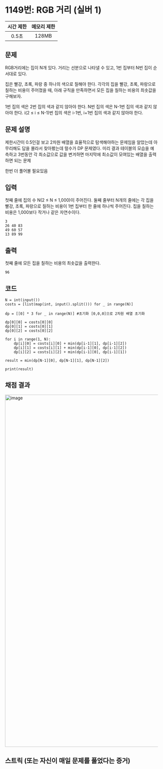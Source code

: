 # 1149번: RGB 거리 (실버 1)
|시간 제한|메모리 제한|
|:--:|:--:|
|0.5초|128MB|

## 문제
RGB거리에는 집이 N개 있다. 거리는 선분으로 나타낼 수 있고, 1번 집부터 N번 집이 순서대로 있다.

집은 빨강, 초록, 파랑 중 하나의 색으로 칠해야 한다. 각각의 집을 빨강, 초록, 파랑으로 칠하는 비용이 주어졌을 때, 아래 규칙을 만족하면서 모든 집을 칠하는 비용의 최솟값을 구해보자.

1번 집의 색은 2번 집의 색과 같지 않아야 한다.
N번 집의 색은 N-1번 집의 색과 같지 않아야 한다.
i(2 ≤ i ≤ N-1)번 집의 색은 i-1번, i+1번 집의 색과 같지 않아야 한다.
## 문제 설명
제한시간이 0.5인걸 보고 2차원 배열을 효율적으로 탐색해야하는 문제임을 알았는데 아무리해도 답을 몰라서 찾아봤는데
럴수가 DP 문제였다. 미리 결과 테이블의 모습을 예측하고 3번동안 각 최소값으로 값을 변겨하면 마지막에 최소값이 모여있는 배열을 출력하면 되는 문제

한번 더 풀어볼 필요있음
## 입력
첫째 줄에 집의 수 N(2 ≤ N ≤ 1,000)이 주어진다. 둘째 줄부터 N개의 줄에는 각 집을 빨강, 초록, 파랑으로 칠하는 비용이 1번 집부터 한 줄에 하나씩 주어진다. 집을 칠하는 비용은 1,000보다 작거나 같은 자연수이다.
```
3
26 40 83
49 60 57
13 89 99
```

## 출력
첫째 줄에 모든 집을 칠하는 비용의 최솟값을 출력한다.
```
96
```
## 코드
```
N = int(input())
costs = [list(map(int, input().split())) for _ in range(N)]

dp = [[0] * 3 for _ in range(N)] #초기화 [0,0,0]으로 2차원 배열 초기화

dp[0][0] = costs[0][0]
dp[0][1] = costs[0][1]
dp[0][2] = costs[0][2]

for i in range(1, N):
    dp[i][0] = costs[i][0] + min(dp[i-1][1], dp[i-1][2])
    dp[i][1] = costs[i][1] + min(dp[i-1][0], dp[i-1][2])
    dp[i][2] = costs[i][2] + min(dp[i-1][0], dp[i-1][1])

result = min(dp[N-1][0], dp[N-1][1], dp[N-1][2])

print(result)

```

## 채점 결과
<img width="1157" alt="image" src="https://github.com/user-attachments/assets/67fcf2ff-08a9-42ac-8dc5-ef71b176d7c1">


## 스트릭 (또는 자신이 매일 문제를 풀었다는 증거)
